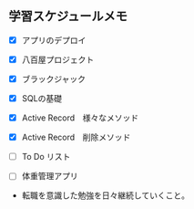 
## 学習スケジュールメモ

- [x] アプリのデプロイ
- [x] 八百屋プロジェクト
- [x] ブラックジャック
- [x] SQLの基礎
- [x] Active Record　様々なメソッド
- [x] Active Record　削除メソッド
- [ ] To Do リスト
- [ ] 体重管理アプリ


- 転職を意識した勉強を日々継続していくこと。
